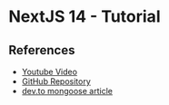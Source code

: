 # NextJS 14 - Tutorial

## References

- [Youtube Video](https://www.youtube.com/watch?v=vCOSTG10Y4o)
- [GitHub Repository](https://github.com/safak/next14-tutorial)
- [dev.to mongoose article](https://dev.to/ghostaram/how-to-create-mongoose-models-using-typescript-7hf)
